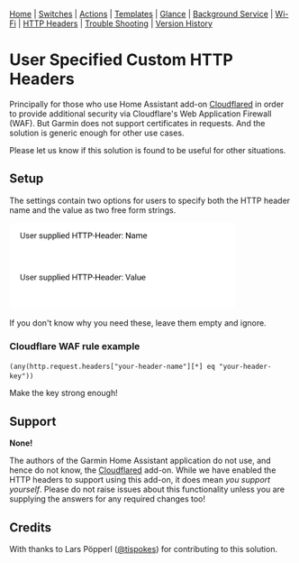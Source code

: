 [Home](README.md) | [Switches](examples/Switches.md) | [Actions](examples/Actions.md) | [Templates](examples/Templates.md) | [Glance](examples/Glance.md) | [Background Service](BackgroundService.md) | [Wi-Fi](Wi-Fi.md) | [HTTP Headers](HTTP_Headers.md) | [Trouble Shooting](TroubleShooting.md) | [Version History](HISTORY.md)

# User Specified Custom HTTP Headers

Principally for those who use Home Assistant add-on [Cloudflared](https://github.com/brenner-tobias/addon-cloudflared) in order to provide additional security via Cloudflare's Web Application Firewall (WAF). But Garmin does not support certificates in requests. And the solution is generic enough for other use cases.

Please let us know if this solution is found to be useful for other situations.

## Setup

The settings contain two options for users to specify both the HTTP header name and the value as two free form strings.

<img src="images/http_header_settings.png" width="400" title="Application Settings"/>

If you don't know why you need these, leave them empty and ignore.

### Cloudflare WAF rule example

`(any(http.request.headers["your-header-name"][*] eq "your-header-key"))`

Make the key strong enough!

## Support

**None!**

The authors of the Garmin Home Assistant application do not use, and hence do not know, the [Cloudflared](https://github.com/brenner-tobias/addon-cloudflared) add-on. While we have enabled the HTTP headers to support using this add-on, it does mean _you support yourself_. Please do not raise issues about this functionality unless you are supplying the answers for any required changes too!

## Credits

With thanks to Lars Pöpperl ([@tispokes](https://github.com/tispokes)) for contributing to this solution.
